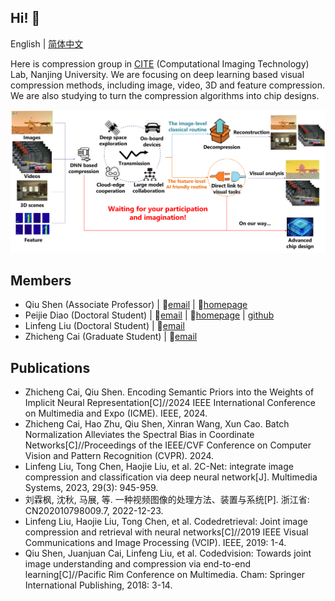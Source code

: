 ## Hi! :wave:

English | [简体中文](https://github.com/NJU-CITE-Compression/.github/blob/main/profile/README_CN.md)

Here is compression group in [CITE](https://cite.nju.edu.cn) (Computational Imaging Technology) Lab, Nanjing University. We are focusing on deep learning based visual compression methods, including image, video, 3D and feature compression. We are also studying to turn the compression algorithms into chip designs.

![AIC](AIC.png)

## Members

* Qiu Shen (Associate Professor) | :email:[email](mailto:shenqiu@nju.edu.cn) | :link:[homepage](https://cite.nju.edu.cn/People/Faculty/20220722/i226168.html)
* Peijie Diao (Doctoral Student) | :email:[email](mailto:pjdiao@smail.nju.edu.cn) | :link:[homepage](https://www.do1e.cn) | [github](https://github.com/Do1e)
* Linfeng Liu (Doctoral Student) | :email:[email](mailto:linfeng@smail.nju.edu.cn)
* Zhicheng Cai (Graduate Student) | :email:[email](mailto:502022230088@smail.nju.edu.cn)

## Publications

* Zhicheng Cai, Qiu Shen. Encoding Semantic Priors into the Weights of Implicit Neural Representation[C]//2024 IEEE International Conference on Multimedia and Expo (ICME). IEEE, 2024.
* Zhicheng Cai, Hao Zhu, Qiu Shen, Xinran Wang, Xun Cao. Batch Normalization Alleviates the Spectral Bias in Coordinate Networks[C]//Proceedings of the IEEE/CVF Conference on Computer Vision and Pattern Recognition (CVPR). 2024.
* Linfeng Liu, Tong Chen, Haojie Liu, et al. 2C-Net: integrate image compression and classification via deep neural network[J]. Multimedia Systems, 2023, 29(3): 945-959.
* 刘霖枫, 沈秋, 马展, 等. 一种视频图像的处理方法、装置与系统[P]. 浙江省: CN202010798009.7, 2022-12-23.
* Linfeng Liu, Haojie Liu, Tong Chen, et al. Codedretrieval: Joint image compression and retrieval with neural networks[C]//2019 IEEE Visual Communications and Image Processing (VCIP). IEEE, 2019: 1-4.
* Qiu Shen, Juanjuan Cai, Linfeng Liu, et al. Codedvision: Towards joint image understanding and compression via end-to-end learning[C]//Pacific Rim Conference on Multimedia. Cham: Springer International Publishing, 2018: 3-14.
